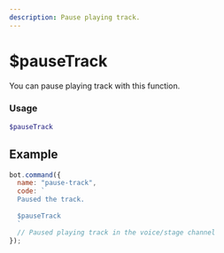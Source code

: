 ```yaml
---
description: Pause playing track.
---
```


# $pauseTrack

You can pause playing track with this function.

### Usage 

```php
$pauseTrack
```

## Example

```javascript
bot.command({
  name: "pause-track", 
  code: `
  Paused the track.
  
  $pauseTrack
  `
  // Paused playing track in the voice/stage channel
});
```
